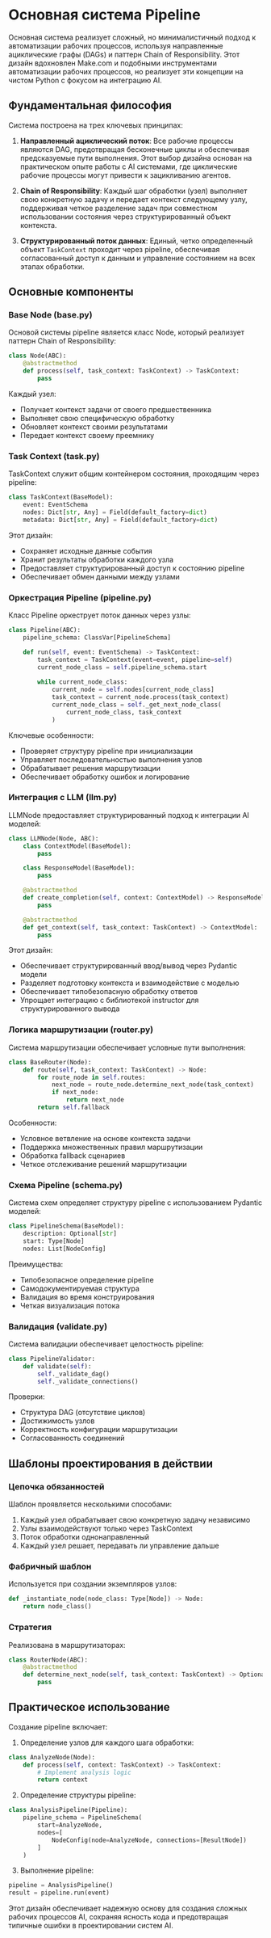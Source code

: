 # Основная система Pipeline

Основная система реализует сложный, но минималистичный подход к автоматизации рабочих процессов, используя направленные ациклические графы (DAGs) и паттерн Chain of Responsibility. Этот дизайн вдохновлен Make.com и подобными инструментами автоматизации рабочих процессов, но реализует эти концепции на чистом Python с фокусом на интеграцию AI.

## Фундаментальная философия

Система построена на трех ключевых принципах:

1. **Направленный ациклический поток**: Все рабочие процессы являются DAG, предотвращая бесконечные циклы и обеспечивая предсказуемые пути выполнения. Этот выбор дизайна основан на практическом опыте работы с AI системами, где циклические рабочие процессы могут привести к зацикливанию агентов.

2. **Chain of Responsibility**: Каждый шаг обработки (узел) выполняет свою конкретную задачу и передает контекст следующему узлу, поддерживая четкое разделение задач при совместном использовании состояния через структурированный объект контекста.

3. **Структурированный поток данных**: Единый, четко определенный объект `TaskContext` проходит через pipeline, обеспечивая согласованный доступ к данным и управление состоянием на всех этапах обработки.

## Основные компоненты

### Base Node (base.py)

Основой системы pipeline является класс Node, который реализует паттерн Chain of Responsibility:

```python
class Node(ABC):
    @abstractmethod
    def process(self, task_context: TaskContext) -> TaskContext:
        pass
```
Каждый узел:

- Получает контекст задачи от своего предшественника
- Выполняет свою специфическую обработку
- Обновляет контекст своими результатами
- Передает контекст своему преемнику

### Task Context (task.py)

TaskContext служит общим контейнером состояния, проходящим через pipeline:

```python
class TaskContext(BaseModel):
    event: EventSchema
    nodes: Dict[str, Any] = Field(default_factory=dict)
    metadata: Dict[str, Any] = Field(default_factory=dict)
```
Этот дизайн:

- Сохраняет исходные данные события
- Хранит результаты обработки каждого узла
- Предоставляет структурированный доступ к состоянию pipeline
- Обеспечивает обмен данными между узлами

### Оркестрация Pipeline (pipeline.py)

Класс Pipeline оркеструет поток данных через узлы:

```python
class Pipeline(ABC):
    pipeline_schema: ClassVar[PipelineSchema]

    def run(self, event: EventSchema) -> TaskContext:
        task_context = TaskContext(event=event, pipeline=self)
        current_node_class = self.pipeline_schema.start
        
        while current_node_class:
            current_node = self.nodes[current_node_class]
            task_context = current_node.process(task_context)
            current_node_class = self._get_next_node_class(
                current_node_class, task_context
            )
```
Ключевые особенности:

- Проверяет структуру pipeline при инициализации
- Управляет последовательностью выполнения узлов
- Обрабатывает решения маршрутизации
- Обеспечивает обработку ошибок и логирование

### Интеграция с LLM (llm.py)

LLMNode предоставляет структурированный подход к интеграции AI моделей:

```python
class LLMNode(Node, ABC):
    class ContextModel(BaseModel):
        pass

    class ResponseModel(BaseModel):
        pass

    @abstractmethod
    def create_completion(self, context: ContextModel) -> ResponseModel:
        pass

    @abstractmethod
    def get_context(self, task_context: TaskContext) -> ContextModel:
        pass
```
Этот дизайн:

- Обеспечивает структурированный ввод/вывод через Pydantic модели
- Разделяет подготовку контекста и взаимодействие с моделью
- Обеспечивает типобезопасную обработку ответов
- Упрощает интеграцию с библиотекой instructor для структурированного вывода

### Логика маршрутизации (router.py)

Система маршрутизации обеспечивает условные пути выполнения:

```python
class BaseRouter(Node):
    def route(self, task_context: TaskContext) -> Node:
        for route_node in self.routes:
            next_node = route_node.determine_next_node(task_context)
            if next_node:
                return next_node
        return self.fallback
```
Особенности:

- Условное ветвление на основе контекста задачи
- Поддержка множественных правил маршрутизации 
- Обработка fallback сценариев
- Четкое отслеживание решений маршрутизации

### Схема Pipeline (schema.py)

Система схем определяет структуру pipeline с использованием Pydantic моделей:

```python
class PipelineSchema(BaseModel):
    description: Optional[str]
    start: Type[Node]
    nodes: List[NodeConfig]
```
Преимущества:

- Типобезопасное определение pipeline
- Самодокументируемая структура 
- Валидация во время конструирования
- Четкая визуализация потока

### Валидация (validate.py)

Система валидации обеспечивает целостность pipeline:

```python
class PipelineValidator:
    def validate(self):
        self._validate_dag()
        self._validate_connections()
```
Проверки:

- Структура DAG (отсутствие циклов)
- Достижимость узлов
- Корректность конфигурации маршрутизации 
- Согласованность соединений

## Шаблоны проектирования в действии

### Цепочка обязанностей

Шаблон проявляется несколькими способами:

1. Каждый узел обрабатывает свою конкретную задачу независимо
2. Узлы взаимодействуют только через TaskContext
3. Поток обработки однонаправленный
4. Каждый узел решает, передавать ли управление дальше

### Фабричный шаблон

Используется при создании экземпляров узлов:
```python
def _instantiate_node(node_class: Type[Node]) -> Node:
    return node_class()
```

### Стратегия

Реализована в маршрутизаторах:
```python
class RouterNode(ABC):
    @abstractmethod
    def determine_next_node(self, task_context: TaskContext) -> Optional[Node]:
        pass
```

## Практическое использование

Создание pipeline включает:

1. Определение узлов для каждого шага обработки:
```python
class AnalyzeNode(Node):
    def process(self, context: TaskContext) -> TaskContext:
        # Implement analysis logic
        return context
```

2. Определение структуры pipeline:
```python
class AnalysisPipeline(Pipeline):
    pipeline_schema = PipelineSchema(
        start=AnalyzeNode,
        nodes=[
            NodeConfig(node=AnalyzeNode, connections=[ResultNode])
        ]
    )
```

3. Выполнение pipeline:
```python
pipeline = AnalysisPipeline()
result = pipeline.run(event)
```

Этот дизайн обеспечивает надежную основу для создания сложных рабочих процессов AI, сохраняя ясность кода и предотвращая типичные ошибки в проектировании систем AI.